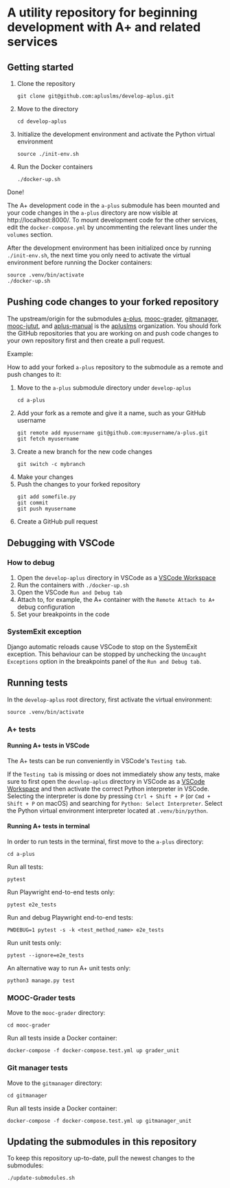 # A utility repository for beginning development with A+ and related services

## Getting started

1. Clone the repository
    ```
    git clone git@github.com:apluslms/develop-aplus.git
    ```
2. Move to the directory
    ```
    cd develop-aplus
    ```
3. Initialize the development environment and activate the Python virtual environment
    ```
    source ./init-env.sh
    ```
4. Run the Docker containers
    ```
    ./docker-up.sh
    ```

Done!

The A+ development code in the `a-plus` submodule has been mounted and your code changes in the `a-plus`
directory are now visible at http://localhost:8000/. To mount development code for the other services, edit the
`docker-compose.yml` by uncommenting the relevant lines under the `volumes` section.

After the development environment has been initialized once by running `./init-env.sh`,
the next time you only need to activate the virtual environment before running the Docker containers:

```
source .venv/bin/activate
./docker-up.sh
```

## Pushing code changes to your forked repository

The upstream/origin for the submodules [a-plus](https://github.com/apluslms/a-plus),
[mooc-grader](https://github.com/apluslms/mooc-grader), [gitmanager](https://github.com/apluslms/gitmanager),
[mooc-jutut](https://github.com/apluslms/mooc-jutut), and [aplus-manual](https://github.com/apluslms/aplus-manual)
is the [apluslms](https://github.com/apluslms) organization. You should fork the GitHub repositories that you are
working on and push code changes to your own repository first and then create a pull request.

Example:

How to add your forked `a-plus` repository to the submodule as a remote and push changes to it:

1. Move to the `a-plus` submodule directory under `develop-aplus`
    ```
    cd a-plus
    ```
2. Add your fork as a remote and give it a name, such as your GitHub username
    ```
    git remote add myusername git@github.com:myusername/a-plus.git
    git fetch myusername
    ```
3. Create a new branch for the new code changes
    ```
    git switch -c mybranch
    ```
4. Make your changes
5. Push the changes to your forked repository
    ```
    git add somefile.py
    git commit
    git push myusername
    ```
6. Create a GitHub pull request

## Debugging with VSCode

### How to debug

1. Open the `develop-aplus` directory in VSCode as a [VSCode Workspace](https://code.visualstudio.com/docs/editor/workspaces)
2. Run the containers with `./docker-up.sh`
3. Open the VSCode `Run and Debug tab`
4. Attach to, for example, the A+ container with the `Remote Attach to A+` debug configuration
5. Set your breakpoints in the code

### SystemExit exception

Django automatic reloads cause VSCode to stop on the SystemExit exception. This behaviour can be stopped by unchecking
the `Uncaught Exceptions` option in the breakpoints panel of the `Run and Debug tab`.

## Running tests

In the `develop-aplus` root directory, first activate the virtual environment:
```
source .venv/bin/activate
```

### A+ tests

#### Running A+ tests in VSCode

The A+ tests can be run conveniently in VSCode's `Testing tab`.

If the `Testing tab` is missing or does not immediately show any tests, make sure to first open the
`develop-aplus` directory in VSCode as a [VSCode Workspace](https://code.visualstudio.com/docs/editor/workspaces)
and then activate the correct Python interpreter in VSCode.
Selecting the interpreter is done by pressing `Ctrl + Shift + P` (or `Cmd + Shift + P` on macOS) and searching for
`Python: Select Interpreter`. Select the Python virtual environment interpreter located at `.venv/bin/python`.

#### Running A+ tests in terminal

In order to run tests in the terminal, first move to the `a-plus` directory:
```
cd a-plus
```

Run all tests:
```
pytest
```

Run Playwright end-to-end tests only:
```
pytest e2e_tests
```

Run and debug Playwright end-to-end tests:
```
PWDEBUG=1 pytest -s -k <test_method_name> e2e_tests
```

Run unit tests only:
```
pytest --ignore=e2e_tests
```

An alternative way to run A+ unit tests only:
```
python3 manage.py test
```


### MOOC-Grader tests

Move to the `mooc-grader` directory:
```
cd mooc-grader
```

Run all tests inside a Docker container:
```
docker-compose -f docker-compose.test.yml up grader_unit
```

### Git manager tests

Move to the `gitmanager` directory:
```
cd gitmanager
```

Run all tests inside a Docker container:
```
docker-compose -f docker-compose.test.yml up gitmanager_unit
```

## Updating the submodules in this repository

To keep this repository up-to-date, pull the newest changes to the submodules:
```
./update-submodules.sh
```
